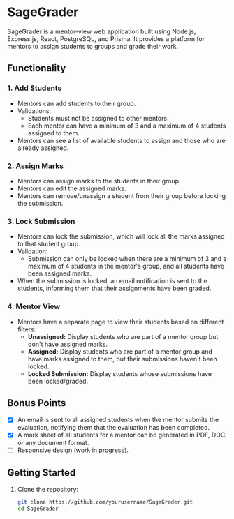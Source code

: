 # SageGrader

SageGrader is a mentor-view web application built using Node.js, Express.js, React, PostgreSQL, and Prisma. It provides a platform for mentors to assign students to groups and grade their work.

## Functionality

### 1. Add Students

- Mentors can add students to their group.
- Validations:
  - Students must not be assigned to other mentors.
  - Each mentor can have a minimum of 3 and a maximum of 4 students assigned to them.
- Mentors can see a list of available students to assign and those who are already assigned.

### 2. Assign Marks

- Mentors can assign marks to the students in their group.
- Mentors can edit the assigned marks.
- Mentors can remove/unassign a student from their group before locking the submission.

### 3. Lock Submission

- Mentors can lock the submission, which will lock all the marks assigned to that student group.
- Validation:
  - Submission can only be locked when there are a minimum of 3 and a maximum of 4 students in the mentor's group, and all students have been assigned marks.
- When the submission is locked, an email notification is sent to the students, informing them that their assignments have been graded.

### 4. Mentor View

- Mentors have a separate page to view their students based on different filters:
  - **Unassigned:** Display students who are part of a mentor group but don't have assigned marks.
  - **Assigned:** Display students who are part of a mentor group and have marks assigned to them, but their submissions haven't been locked.
  - **Locked Submission:** Display students whose submissions have been locked/graded.

## Bonus Points

- [x] An email is sent to all assigned students when the mentor submits the evaluation, notifying them that the evaluation has been completed.
- [x] A mark sheet of all students for a mentor can be generated in PDF, DOC, or any document format.
- [ ] Responsive design (work in progress).

## Getting Started

1. Clone the repository:

   ```bash
   git clone https://github.com/yourusername/SageGrader.git
   cd SageGrader
    ```
